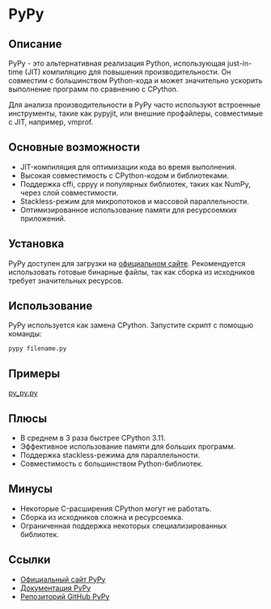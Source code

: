 # PyPy

## Описание
PyPy - это альтернативная реализация Python, использующая just-in-time (JIT) компиляцию для повышения производительности.
Он совместим с большинством Python-кода и может значительно ускорить выполнение программ по сравнению с CPython.

Для анализа производительности в PyPy часто используют встроенные инструменты, такие как pypyjit, или внешние профайлеры, совместимые с JIT, например, vmprof.


## Основные возможности
- JIT-компиляция для оптимизации кода во время выполнения.
- Высокая совместимость с CPython-кодом и библиотеками.
- Поддержка cffi, cppyy и популярных библиотек, таких как NumPy, через слой совместимости.
- Stackless-режим для микропотоков и массовой параллельности.
- Оптимизированное использование памяти для ресурсоемких приложений.

## Установка
PyPy доступен для загрузки на [официальном сайте](https://pypy.org/). Рекомендуется использовать готовые бинарные файлы, так как сборка из исходников требует значительных ресурсов.

## Использование
PyPy используется как замена CPython. Запустите скрипт с помощью команды:
```
pypy filename.py
```

## Примеры
[py_py.py](../examples/py_py.py)

## Плюсы
- В среднем в 3 раза быстрее CPython 3.11.
- Эффективное использование памяти для больших программ.
- Поддержка stackless-режима для параллельности.
- Совместимость с большинством Python-библиотек.

## Минусы
- Некоторые C-расширения CPython могут не работать.
- Сборка из исходников сложна и ресурсоемка.
- Ограниченная поддержка некоторых специализированных библиотек.

## Ссылки
- [Официальный сайт PyPy](https://pypy.org/)
- [Документация PyPy](https://doc.pypy.org/en/latest/)
- [Репозиторий GitHub PyPy](https://github.com/pypy/pypy)
